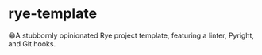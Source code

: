# rye-template
😁A stubbornly opinionated Rye project template, featuring a linter, Pyright, and Git hooks.
